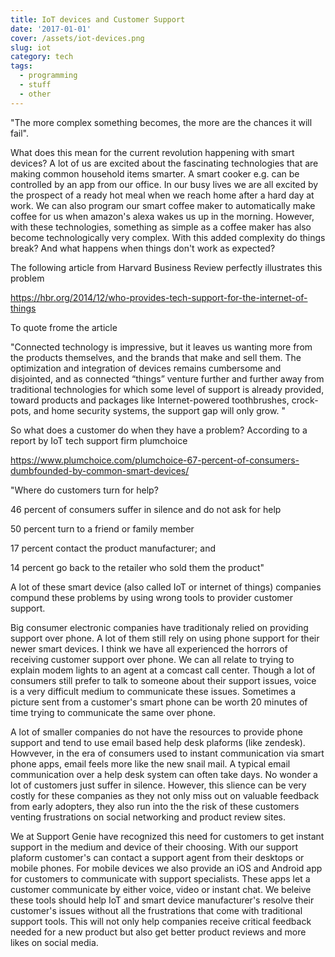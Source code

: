 ```yaml
---
title: IoT devices and Customer Support
date: '2017-01-01'
cover: /assets/iot-devices.png
slug: iot
category: tech
tags:
  - programming
  - stuff
  - other
---
```

"The more complex something becomes, the more are the chances it will fail".

What does this mean for the current revolution happening with smart devices? A lot of us are excited about the fascinating technologies that are making common household items smarter. A smart cooker e.g. can be controlled by an app from our office. In our busy lives we are all excited by the prospect of a ready hot meal when we reach home after a hard day at work. We can also program our smart coffee maker to automatically make coffee for us when amazon's alexa wakes us up in the morning. However, with these technologies, something as simple as a coffee maker has also become technologically very complex. With this added complexity do things break? And what happens when things don't work as expected?

The following article from Harvard Business Review perfectly illustrates this problem

https://hbr.org/2014/12/who-provides-tech-support-for-the-internet-of-things

To quote frome the article

"Connected technology is impressive, but it leaves us wanting more from the products themselves, and the brands that make and sell them. The optimization and integration of devices remains cumbersome and disjointed, and as connected “things” venture further and further away from traditional technologies for which some level of support is already provided, toward products and packages like Internet-powered toothbrushes, crock-pots, and home security systems, the support gap will only grow. "

So what does a customer do when they have a problem? According to a report by IoT tech support firm plumchoice 

https://www.plumchoice.com/plumchoice-67-percent-of-consumers-dumbfounded-by-common-smart-devices/

"Where do customers turn for help?

46 percent of consumers suffer in silence and do not ask for help

50 percent turn to a friend or family member

17 percent contact the product manufacturer; and

14 percent go back to the retailer who sold them the product"

A lot of these smart device (also called IoT or internet of things) companies compund these problems by using wrong tools to provider customer support. 

Big consumer electronic companies have traditionaly relied on providing support over phone. A lot of them still rely on using phone support for their newer smart devices. I think we have all experienced the horrors of receiving customer support over phone. We can all relate to trying to explain modem lights to an agent at a comcast call center. Though a lot of consumers still prefer to talk to someone about their support issues, voice is a very difficult medium to communicate these issues. Sometimes a picture sent from a customer's smart phone can be worth 20 minutes of time trying to communicate the same over phone. 

A lot of smaller companies do not have the resources to provide phone support and tend to use email based help desk plaforms (like zendesk). Howvever, in the era of consumers used to instant communication via smart phone apps, email feels more like the new snail mail. A typical email communication over a help desk system can often take days. No wonder a lot of customers just suffer in silence. However, this slience can be very costly for these companies as they not only miss out on valuable feedback from early adopters, they also run into the the risk of these customers venting frustrations on social networking and product review sites.

We at Support Genie have recognized this need for customers to get instant support in the medium and device of their choosing. With our support plaform customer's can contact a support agent from their desktops or mobile phones. For mobile devices we also provide an iOS and Android app for customers to communicate with support specialists. These apps let a customer communicate by either voice, video or instant chat. We beleive these tools should help IoT and smart device manufacturer's resolve their customer's issues without all the frustrations that come with traditional support tools. This will not only help companies receive critical feedback needed for a new product but also get better product reviews and more likes on social media.
